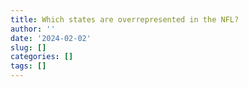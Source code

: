 ```yaml
---
title: Which states are overrepresented in the NFL?
author: ''
date: '2024-02-02'
slug: []
categories: []
tags: []
---
```


